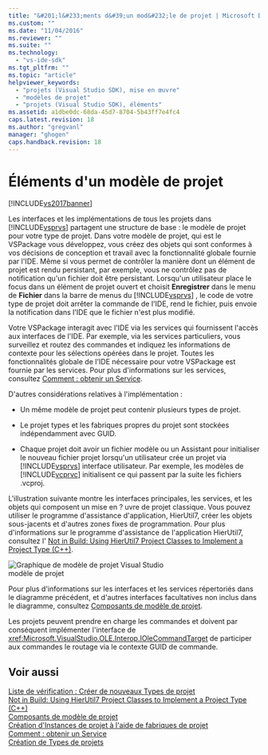 ```yaml
---
title: "&#201;l&#233;ments d&#39;un mod&#232;le de projet | Microsoft Docs"
ms.custom: ""
ms.date: "11/04/2016"
ms.reviewer: ""
ms.suite: ""
ms.technology: 
  - "vs-ide-sdk"
ms.tgt_pltfrm: ""
ms.topic: "article"
helpviewer_keywords: 
  - "projets (Visual Studio SDK), mise en œuvre"
  - "modèles de projet"
  - "projets (Visual Studio SDK), éléments"
ms.assetid: a1dbe0dc-68da-45d7-8704-5b43ff7e4fc4
caps.latest.revision: 18
ms.author: "gregvanl"
manager: "ghogen"
caps.handback.revision: 18
---
```

# &#201;l&#233;ments d&#39;un mod&#232;le de projet
[!INCLUDE[vs2017banner](../../code-quality/includes/vs2017banner.md)]

Les interfaces et les implémentations de tous les projets dans [!INCLUDE[vsprvs](../../code-quality/includes/vsprvs_md.md)] partagent une structure de base : le modèle de projet pour votre type de projet.  Dans votre modèle de projet, qui est le VSPackage vous développez, vous créez des objets qui sont conformes à vos décisions de conception et travail avec la fonctionnalité globale fournie par l'IDE.  Même si vous permet de contrôler la manière dont un élément de projet est rendu persistant, par exemple, vous ne contrôlez pas de notification qu'un fichier doit être persistant.  Lorsqu'un utilisateur place le focus dans un élément de projet ouvert et choisit **Enregistrer** dans le menu de **Fichier** dans la barre de menus du [!INCLUDE[vsprvs](../../code-quality/includes/vsprvs_md.md)] , le code de votre type de projet doit arrêter la commande de l'IDE, rend le fichier, puis envoie la notification dans l'IDE que le fichier n'est plus modifié.  
  
 Votre VSPackage interagit avec l'IDE via les services qui fournissent l'accès aux interfaces de l'IDE.  Par exemple, via les services particuliers, vous surveillez et routez des commandes et indiquez les informations de contexte pour les sélections opérées dans le projet.  Toutes les fonctionnalités globale de l'IDE nécessaire pour votre VSPackage est fournie par les services.  Pour plus d'informations sur les services, consultez [Comment : obtenir un Service](../Topic/How%20to:%20Get%20a%20Service.md).  
  
 D'autres considérations relatives à l'implémentation :  
  
-   Un même modèle de projet peut contenir plusieurs types de projet.  
  
-   Le projet types et les fabriques propres du projet sont stockées indépendamment avec GUID.  
  
-   Chaque projet doit avoir un fichier modèle ou un Assistant pour initialiser le nouveau fichier projet lorsqu'un utilisateur crée un projet via [!INCLUDE[vsprvs](../../code-quality/includes/vsprvs_md.md)] interface utilisateur.  Par exemple, les modèles de [!INCLUDE[vcprvc](../../debugger/includes/vcprvc_md.md)] initialisent ce qui passent par la suite les fichiers .vcproj.  
  
 L'illustration suivante montre les interfaces principales, les services, et les objets qui composent un mise en ? uvre de projet classique.  Vous pouvez utiliser le programme d'assistance d'application, HierUtil7, créer les objets sous\-jacents et d'autres zones fixes de programmation.  Pour plus d'informations sur le programme d'assistance de l'application HierUtil7, consultez l' [Not in Build: Using HierUtil7 Project Classes to Implement a Project Type \(C\+\+\)](http://msdn.microsoft.com/fr-fr/a5c16a09-94a2-46ef-87b5-35b815e2f346).  
  
 ![Graphique de modèle de projet Visual Studio](~/docs/extensibility/internals/media/vsprojectmodel.gif "vsProjectModel")  
modèle de projet  
  
 Pour plus d'informations sur les interfaces et les services répertoriés dans le diagramme précédent, et d'autres interfaces facultatives non inclus dans le diagramme, consultez [Composants de modèle de projet](../../extensibility/internals/project-model-core-components.md).  
  
 Les projets peuvent prendre en charge les commandes et doivent par conséquent implémenter l'interface de <xref:Microsoft.VisualStudio.OLE.Interop.IOleCommandTarget> de participer aux commandes le routage via le contexte GUID de commande.  
  
## Voir aussi  
 [Liste de vérification : Créer de nouveaux Types de projet](../../extensibility/internals/checklist-creating-new-project-types.md)   
 [Not in Build: Using HierUtil7 Project Classes to Implement a Project Type \(C\+\+\)](http://msdn.microsoft.com/fr-fr/a5c16a09-94a2-46ef-87b5-35b815e2f346)   
 [Composants de modèle de projet](../../extensibility/internals/project-model-core-components.md)   
 [Création d'Instances de projet à l'aide de fabriques de projet](../../extensibility/internals/creating-project-instances-by-using-project-factories.md)   
 [Comment : obtenir un Service](../Topic/How%20to:%20Get%20a%20Service.md)   
 [Création de Types de projets](../../extensibility/internals/creating-project-types.md)